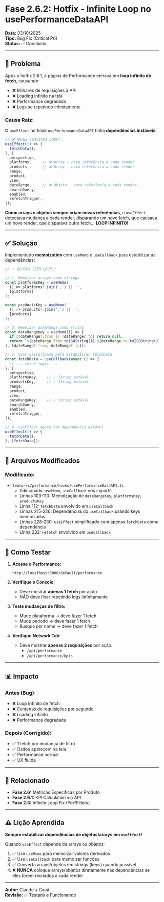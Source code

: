 # Fase 2.6.2: Hotfix - Infinite Loop no usePerformanceDataAPI

**Data:** 03/10/2025  
**Tipo:** Bug Fix (Critical P0)  
**Status:** ✅ Concluído

---

## 🐛 Problema

Após o hotfix 2.6.1, a página de Performance entrava em **loop infinito de fetch**, causando:
- ❌ Milhares de requisições à API
- ❌ Loading infinito na tela
- ❌ Performance degradada
- ❌ Logs se repetindo infinitamente

### **Causa Raiz:**

O `useEffect` no hook `usePerformanceDataAPI` tinha **dependências instáveis**:

```typescript
// ❌ ANTES (CAUSAVA LOOP):
useEffect(() => {
  fetchData();
}, [
  perspective,
  platforms,     // ❌ Array - nova referência a cada render
  products,      // ❌ Array - nova referência a cada render
  range,
  product,
  view,
  dateRange,     // ❌ Objeto - nova referência a cada render
  searchQuery,
  enabled,
  refetchTrigger,
]);
```

**Como arrays e objetos sempre criam novas referências**, o `useEffect` detectava mudança a cada render, disparando um novo fetch, que causava um novo render, que disparava outro fetch... **LOOP INFINITO!**

---

## ✅ Solução

Implementado **memoization** com `useMemo` e `useCallback` para estabilizar as dependências:

```typescript
// ✅ DEPOIS (SEM LOOP):

// 1. Memoizar arrays como strings
const platformsKey = useMemo(
  () => platforms?.join(',') || '', 
  [platforms]
);

const productsKey = useMemo(
  () => products?.join(',') || '', 
  [products]
);

// 2. Memoizar dateRange como string
const dateRangeKey = useMemo(() => {
  if (!dateRange?.from || !dateRange?.to) return null;
  return `${dateRange.from.toISOString()}-${dateRange.to.toISOString()}`;
}, [dateRange?.from, dateRange?.to]);

// 3. Usar useCallback para estabilizar fetchData
const fetchData = useCallback(async () => {
  // ... fetch logic ...
}, [
  perspective,
  platformsKey,    // ✅ String estável
  productsKey,     // ✅ String estável
  range,
  product,
  view,
  dateRangeKey,    // ✅ String estável
  searchQuery,
  enabled,
  refetchTrigger,
]);

// 4. useEffect agora tem dependência estável
useEffect(() => {
  fetchData();
}, [fetchData]);
```

---

## 📝 Arquivos Modificados

### **Modificado:**
- `features/performance/hooks/usePerformanceDataAPI.ts`
  - Adicionado: `useMemo`, `useCallback` nos imports
  - Linhas 103-110: Memoização de `dateRangeKey`, `platformsKey`, `productsKey`
  - Linha 112: `fetchData` envolvido em `useCallback`
  - Linhas 215-226: Dependências do `useCallback` usando keys memoizadas
  - Linhas 228-230: `useEffect` simplificado com apenas `fetchData` como dependência
  - Linha 232: `refetch` envolvido em `useCallback`

---

## 🧪 Como Testar

1. **Acesse o Performance:**
   ```
   http://localhost:3000/default/performance
   ```

2. **Verifique o Console:**
   - Deve mostrar **apenas 1 fetch** por ação
   - NÃO deve ficar repetindo logs infinitamente

3. **Teste mudanças de filtro:**
   - Mude plataforma → deve fazer 1 fetch
   - Mude período → deve fazer 1 fetch
   - Busque por nome → deve fazer 1 fetch

4. **Verifique Network Tab:**
   - Deve mostrar **apenas 2 requisições** por ação:
     - `/api/performance`
     - `/api/performance/kpis`

---

## 📊 Impacto

### **Antes (Bug):**
- ❌ Loop infinito de fetch
- ❌ Centenas de requisições por segundo
- ❌ Loading infinito
- ❌ Performance degradada

### **Depois (Corrigido):**
- ✅ 1 fetch por mudança de filtro
- ✅ Dados aparecem na tela
- ✅ Performance normal
- ✅ UX fluida

---

## 🔗 Relacionado

- **Fase 2.6:** Métricas Específicas por Produto
- **Fase 2.6.1:** KPI Calculation via API
- **Fase 2.5:** Infinite Loop Fix (PerfFilters)

---

## ⚠️ Lição Aprendida

**Sempre estabilizar dependências de objetos/arrays em `useEffect`!**

Quando `useEffect` depende de arrays ou objetos:
1. ✅ Use `useMemo` para memoizar valores derivados
2. ✅ Use `useCallback` para memoizar funções
3. ✅ Converta arrays/objetos em strings (keys) quando possível
4. ❌ **NUNCA** coloque arrays/objetos diretamente nas dependências se eles forem recriados a cada render

---

**Autor:** Claude + Cauã  
**Revisão:** ✅ Testado e Funcionando



